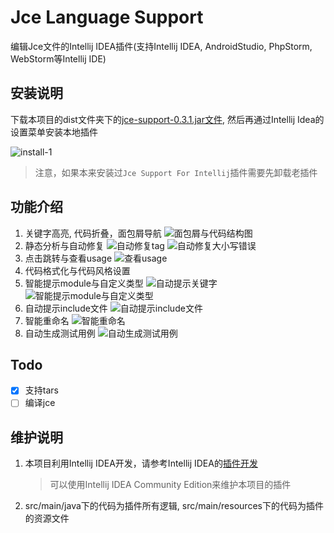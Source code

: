 # Jce Language Support

编辑Jce文件的Intellij IDEA插件(支持Intellij IDEA, AndroidStudio, PhpStorm, WebStorm等Intellij IDE)

## 安装说明

下载本项目的dist文件夹下的[jce-support-0.3.1.jar文件](dist/jce-support-0.3.1.jar), 然后再通过Intellij Idea的设置菜单安装本地插件

![install-1](imgs/install-1.png)

> 注意，如果本来安装过`Jce Support For Intellij`插件需要先卸载老插件

## 功能介绍

1. 关键字高亮, 代码折叠，面包屑导航
    ![面包屑与代码结构图](imgs/structure-breadcrumb.png)
2. 静态分析与自动修复
    ![自动修复tag](imgs/自动修复tag顺序.gif)
    ![自动修复大小写错误](imgs/自动修复大小写错误与分号.gif)
3. 点击跳转与查看usage
    ![查看usage](imgs/show-usage.gif)
4. 代码格式化与代码风格设置
5. 智能提示module与自定义类型
    ![自动提示关键字](imgs/自动提示关键字与类型.gif)
    ![智能提示module与自定义类型](imgs/智能提示module与类型并自动跳转.gif)
6. 自动提示include文件
    ![自动提示include文件](imgs/自动提示include文件.gif)
7. 智能重命名
    ![智能重命名](imgs/代码重构.gif)
8. 自动生成测试用例
    ![自动生成测试用例](imgs/自动生成测试用例.gif)

## Todo

- [x] 支持tars
- [ ] 编译jce

## 维护说明

1. 本项目利用Intellij IDEA开发，请参考Intellij IDEA的[插件开发](http://www.jetbrains.org/intellij/sdk/docs/basics/getting_started.html)
   > 可以使用Intellij IDEA Community Edition来维护本项目的插件
2. src/main/java下的代码为插件所有逻辑, src/main/resources下的代码为插件的资源文件
